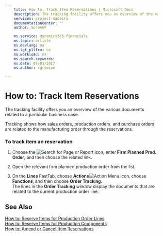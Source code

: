 ```yaml
---
    title: How to: Track Item Reservations | Microsoft Docs
    description: The tracking facility offers you an overview of the various documents related to a particular business case.
    services: project-madeira
    documentationcenter: ''
    author: SorenGP

    ms.service: dynamics365-financials
    ms.topic: article
    ms.devlang: na
    ms.tgt_pltfrm: na
    ms.workload: na
    ms.search.keywords:
    ms.date: 07/01/2017
    ms.author: sgroespe

---
```

# How to: Track Item Reservations
The tracking facility offers you an overview of the various documents related to a particular business case.  
  
 Tracking shows how sales orders, production orders, and purchase orders are related to the manufacturing order through the reservations.  
  
### To track item an reservation  
  
1.  Choose the ![Search for Page or Report](media/ui-search/search_small.png "Search for Page or Report icon") icon, enter **Firm Planned Prod. Order**, and then choose the related link.  
  
2.  Open the relevant firm planned production order   from the list.  
  
3.  On the **Lines** FastTab, choose **Actions**![Action Menu icon](../media/actionmenuicon.png "actionMenuIcon"), choose **Functions**, and then choose **Order Tracking**.   
    The lines in the **Order Tracking** window display the documents that are related to the current production order line.  
  
## See Also  
 [How to: Reserve Items for Production Order Lines](../how-to-reserve-items-for-production-order-lines.md)   
 [How to: Reserve Items for Production Components](../how-to-reserve-items-for-production-components.md)   
 [How to: Amend or Cancel Item Reservations](../how-to-amend-or-cancel-item-reservations.md)